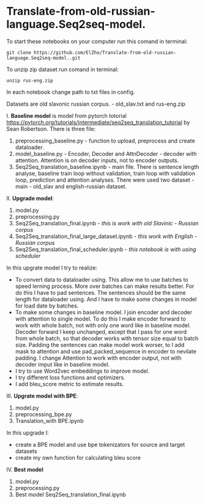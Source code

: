 # Translate-from-old-russian-language.Seq2seq-model.

To start these notebooks on your computer run this comand in terminal: 

    git clone https://github.com/ElZho/Translate-from-old-russian-language.Seq2seq-model..git

To unzip zip dataset run comand in terminal: 
  
    unzip rus-eng.zip

In each notebook change path to txt files in config. 

Datasets are old slavonic russian corpus. - old_slav.txt and rus-eng.zip

I. **Baseline model** is model from pytorch totorial https://pytorch.org/tutorials/intermediate/seq2seq_translation_tutorial by Sean Robertson.
There is three file:
1. preprocessing_baseline.py - function to upload, preprocess and create dataloader.
2. model_baseline.py - Encoder, Decoder and AttnDecoder - decoder with attention. Attention is on decoder inputs, not to encoder outputs.
3. Seq2Seq_translation_baseline.ipynb - main file. There is sentence length analyse, baseline train loop without validation, train loop with validation loop, prediction and attention analyses. There were used two dataset - main - old_slav and english-russian dataset.

II. **Upgrade model**:
1. model.py
2. preprocessing.py
3. Seq2Seq_translation_final.ipynb  -  *this is work with old Slavinic -  Russian corpus*
4. Seq2Seq_translation_final_large_dataset.ipynb - *this work with English - Russian corpus*
5. Seq2Seq_translation_final_scheduler.ipynb -  *this notebook is with using scheduler*

In this upgrate model I try to realize:

- To convert data to dataloader using. This allow me to use batches to speed lerning process. More over batches can make results better. For do this I have to pad sentences. The sentences should be the same length for dataloader using. And I have to make some changes in model for load date by batches.
- To make some changes in baseline model. I join encoder and decoder with attention to single model. To do this I make encoder forward to work with whole batch, not with only one word like in baseline model. Decoder forward I keep unchanged, except that I pass for one word from whole batch, so that decoder works with tensor size equal to batch size. Padding the sentences can make model work worser, to I add mask to attention and use pad_packed_sequence in encoder to nevilate padding. I change Attention to work with encoder output, not with decoder imput like in baseline model.
- I try to use Word2vec embeddings to improve model.
- I try different loss functions and optimizers.
- I add bleu_score metric to estimate results.

III. **Upgrate model with BPE**:
1. model.py
2. preprocessing_bpe.py
3. Translation_with BPE.ipynb

In this upgrade I:
- create a BPE model and use bpe tokenizators for source and target datasets
- create my own function for calculating bleu score

IV. **Best model**
1. model.py
2. preprocessing.py
3. Best model Seq2Seq_translation_final.ipynb

